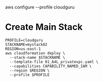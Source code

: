 
aws configure --profile cloudguru

# Create Main Stack
```shell
PROFILE=cloudguru
STACKNAME=mystack02
REGION=us-east-1
aws cloudformation deploy \
  --stack-name $STACKNAME \
  --template-file 01_A4L_privatevpc.yaml \
  --capabilities CAPABILITY_NAMED_IAM \
  --region $REGION \
  --profile $PROFILE
  ```